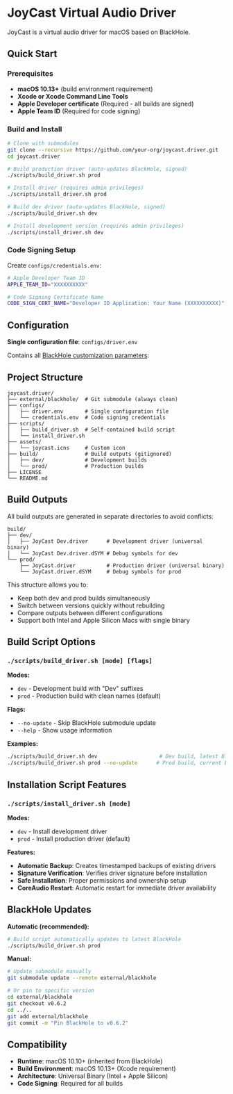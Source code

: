 # JoyCast Virtual Audio Driver

JoyCast is a virtual audio driver for macOS based on BlackHole.


## Quick Start

### Prerequisites

- **macOS 10.13+** (build environment requirement)
- **Xcode or Xcode Command Line Tools** 
- **Apple Developer certificate** (Required - all builds are signed)
- **Apple Team ID** (Required for code signing)


### Build and Install

```bash
# Clone with submodules
git clone --recursive https://github.com/your-org/joycast.driver.git
cd joycast.driver

# Build production driver (auto-updates BlackHole, signed)
./scripts/build_driver.sh prod

# Install driver (requires admin privileges)
./scripts/install_driver.sh prod

# Build dev driver (auto-updates BlackHole, signed)
./scripts/build_driver.sh dev

# Install development version (requires admin privileges)
./scripts/install_driver.sh dev
```

### Code Signing Setup

Create `configs/credentials.env`:
```bash
# Apple Developer Team ID
APPLE_TEAM_ID="XXXXXXXXXX"

# Code Signing Certificate Name
CODE_SIGN_CERT_NAME="Developer ID Application: Your Name (XXXXXXXXXX)"
```


## Configuration

**Single configuration file**: `configs/driver.env`

Contains all [BlackHole customization parameters](https://github.com/ExistentialAudio/BlackHole):


## Project Structure

```
joycast.driver/
├── external/blackhole/  # Git submodule (always clean)
├── configs/
│   ├── driver.env       # Single configuration file
│   └── credentials.env  # Code signing credentials
├── scripts/
│   ├── build_driver.sh  # Self-contained build script
│   └── install_driver.sh
├── assets/
│   └── joycast.icns     # Custom icon
├── build/               # Build outputs (gitignored)
│   ├── dev/             # Development builds
│   └── prod/            # Production builds
├── LICENSE              
└── README.md
```

## Build Outputs

All build outputs are generated in separate directories to avoid conflicts:

```
build/
├── dev/
│   ├── JoyCast Dev.driver      # Development driver (universal binary)
│   └── JoyCast Dev.driver.dSYM # Debug symbols for dev
└── prod/
    ├── JoyCast.driver          # Production driver (universal binary)
    └── JoyCast.driver.dSYM     # Debug symbols for prod
```

This structure allows you to:
- Keep both dev and prod builds simultaneously
- Switch between versions quickly without rebuilding
- Compare outputs between different configurations
- Support both Intel and Apple Silicon Macs with single binary

## Build Script Options

### `./scripts/build_driver.sh [mode] [flags]`

**Modes:**
- `dev` - Development build with "Dev" suffixes
- `prod` - Production build with clean names (default)

**Flags:**
- `--no-update` - Skip BlackHole submodule update
- `--help` - Show usage information

**Examples:**
```bash
./scripts/build_driver.sh dev                    # Dev build, latest BlackHole, signed
./scripts/build_driver.sh prod --no-update      # Prod build, current BlackHole, signed  
```


## Installation Script Features

### `./scripts/install_driver.sh [mode]`

**Modes:**
- `dev` - Install development driver
- `prod` - Install production driver (default)

**Features:**
- **Automatic Backup**: Creates timestamped backups of existing drivers
- **Signature Verification**: Verifies driver signature before installation
- **Safe Installation**: Proper permissions and ownership setup
- **CoreAudio Restart**: Automatic restart for immediate driver availability

## BlackHole Updates

**Automatic (recommended):**
```bash
# Build script automatically updates to latest BlackHole
./scripts/build_driver.sh prod
```

**Manual:**
```bash
# Update submodule manually
git submodule update --remote external/blackhole

# Or pin to specific version
cd external/blackhole
git checkout v0.6.2
cd ../..
git add external/blackhole
git commit -m "Pin BlackHole to v0.6.2"
```


## Compatibility

- **Runtime**: macOS 10.10+ (inherited from BlackHole)
- **Build Environment**: macOS 10.13+ (Xcode requirement)
- **Architecture**: Universal Binary (Intel + Apple Silicon)
- **Code Signing**: Required for all builds